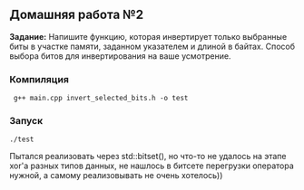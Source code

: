 ## Домашняя работа №2
__Задание:__ Напишите функцию, которая инвертирует только выбранные биты в участке памяти, заданном указателем и длиной в байтах. Способ выбора битов для инвертирования на ваше усмотрение.

### Компиляция

```
 g++ main.cpp invert_selected_bits.h -o test
```

### Запуск
```
./test
```

Пытался реализовать через std::bitset(), но что-то не удалось на этапе xor'а разных типов данных, не нашлось в битсете перегрузки оператора нужной, а самому реализовывать не очень хотелось))
